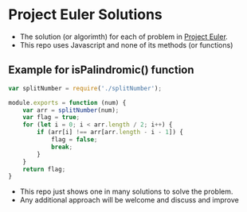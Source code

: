 # Project Euler Solutions

- The solution (or algorimth) for each of problem in [Project Euler](https://projecteuler.net).
- This repo uses Javascript and none of its methods (or functions)

## Example for isPalindromic() function
```Javascript
var splitNumber = require('./splitNumber');

module.exports = function (num) {
    var arr = splitNumber(num);
    var flag = true;
    for (let i = 0; i < arr.length / 2; i++) {
        if (arr[i] !== arr[arr.length - i - 1]) {
            flag = false;
            break;
        }
    }
    return flag;
}
```

- This repo just shows one in many solutions to solve the problem.
- Any additional approach will be welcome and discuss and improve